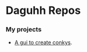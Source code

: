 # Daguhh Repos

### My projects 

* [A gui to create conkys](https://github.com/Daguhh/ConkyLuaMakerGUIv2).


